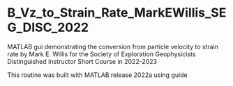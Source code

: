 # B_Vz_to_Strain_Rate_MarkEWillis_SEG_DISC_2022

 MATLAB gui demonstrating the conversion from particle velocity to strain rate by Mark E. Willis for the Society of Exploration Geophysicists Distinguished Instructor Short Course in 2022-2023

This routine was built with MATLAB release 2022a using guide
